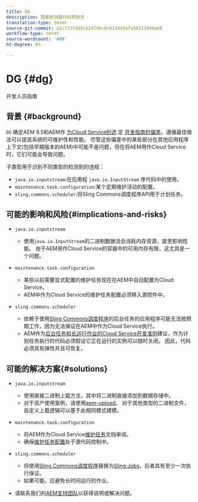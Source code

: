 ```yaml
---
title: DG
description: 图案检测器代码帮助页
translation-type: tm+mt
source-git-commit: a2c7137dd5cb2479bc0c6134d3afa58111049a68
workflow-type: tm+mt
source-wordcount: '409'
ht-degree: 0%

---
```



# DG {#dg}

开发人员指南

## 背景 {#background}

`DG` 确定AEM 6.5和AEM作 [为Cloud Service的选](https://experienceleague.adobe.com/docs/experience-manager-65/developing/introduction/dev-guidelines-bestpractices.html) 定 [开发指南的偏差](https://experienceleague.adobe.com/docs/experience-manager-cloud-service/implementing/developing/development-guidelines.html)。遵循最佳做法可以提高系统的可维护性和性能。 尽管这些偏差中的某些部分在其他应用程序上下文(包括早期版本的AEM)中可能不是问题，但在将AEM用作Cloud Service时，它们可能会导致问题。

子类型用于识别不同类型的检测到的违规：

* `java.io.inputstream`:在应用程 `java.io.InputStream` 序代码中的使用。
* `maintenance.task.configuration`:某个定期维护活动的配置。
* `sling.commons.scheduler`:将Sling Commons调度程序API用于计划任务。

## 可能的影响和风险{#implications-and-risks}

* `java.io.inputstream`
   * 使用`java.io.InputStream`的二进制数据流会消耗内存资源，直至影响性能。 由于AEM用作Cloud Service的容器中的可用内存有限，这尤其是一个问题。

* `maintenance.task.configuration`
   * 某些以前需要显式配置的维护任务现在在AEM中自动配置为Cloud Service。
   * AEM中作为Cloud Service的维护任务配置必须移入源控件中。

* `sling.commons.scheduler`
   * 依赖于使用[Sling Commons调度程序](https://sling.apache.org/documentation/bundles/scheduler-service-commons-scheduler.html)的后台任务的应用程序可能无法按预期工作，因为无法保证在AEM中作为Cloud Service执行。
   * AEM作为[后台任务和长运行作业的Cloud Service开发准则](https://experienceleague.adobe.com/docs/experience-manager-cloud-service/implementing/developing/development-guidelines.html#background-tasks-and-long-running-jobs)建议，作为计划任务执行的代码必须假设它正在运行的实例可以随时关闭。 因此，代码必须具有弹性并且可恢复。

## 可能的解决方案{#solutions}

* `java.io.inputstream`
   * 使用直接二进制上载方法，其中将二进制直接添加到数据存储中。
   * 对于资产使用案例，请使用[aem-upload](https://github.com/adobe/aem-upload)。 对于其他类型的二进制文件，自定义上载逻辑可以基于此相同模式建模。

* `maintenance.task.configuration`
   * 将AEM作为Cloud Service[维护任务](https://experienceleague.adobe.com/docs/experience-manager-cloud-service/operations/maintenance.html)文档审阅。
   * 确保[维护任务配置](https://experienceleague.adobe.com/docs/experience-manager-cloud-service/implementing/deploying/overview.html#maintenance-tasks-configuration-in-source-control)处于源代码控制中。

* `sling.commons.scheduler`
   * 将使用[Sling Commons调度程序](https://sling.apache.org/documentation/bundles/scheduler-service-commons-scheduler.html)替换为[Sling Jobs](https://sling.apache.org/documentation/bundles/apache-sling-eventing-and-job-handling.html#jobs-guarantee-of-processing)，后者具有至少一次执行保证。
   * 如果可能，应避免长时间运行的作业。

* 请联系我们的[AEM支持团队](https://helpx.adobe.com/enterprise/using/support-for-experience-cloud.html)以获得说明或解决问题。
